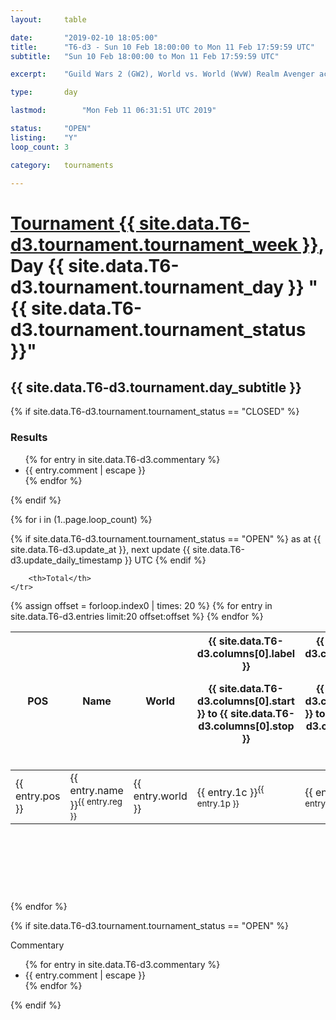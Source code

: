 ```yaml
---
layout: 	table

date: 		"2019-02-10 18:05:00"
title: 		"T6-d3 - Sun 10 Feb 18:00:00 to Mon 11 Feb 17:59:59 UTC"
subtitle: 	"Sun 10 Feb 18:00:00 to Mon 11 Feb 17:59:59 UTC"

excerpt:    "Guild Wars 2 (GW2), World vs. World (WvW) Realm Avenger achivement Tournament. \"Every Kill Counts\""

type:       day

lastmod: 		"Mon Feb 11 06:31:51 UTC 2019"

status:     "OPEN"
listing:    "Y"
loop_count: 3

category: 	tournaments

---
```

<div class="table_header">
    <h1><a href="{{ site.data.T6-d3.tournament.week_url }}">Tournament {{ site.data.T6-d3.tournament.tournament_week }}</a>, Day {{ site.data.T6-d3.tournament.tournament_day }} "{{ site.data.T6-d3.tournament.tournament_status }}"</h1>
    <h2>{{ site.data.T6-d3.tournament.day_subtitle }}</h2> 
</div>

{% if site.data.T6-d3.tournament.tournament_status == "CLOSED" %} 
<div class="commentary">
  <h3>Results</h3>
  <ul>
    {% for entry in site.data.T6-d3.commentary %}
    <li class="commentary_list">{{ entry.comment | escape }}</li>
    {% endfor %}
  </ul>
</div>
{% endif %}


{% for i in (1..page.loop_count) %}

{% if site.data.T6-d3.tournament.tournament_status == "OPEN" %} 
<span class="table_nextupdate">as at {{ site.data.T6-d3.update_at }}, next update {{ site.data.T6-d3.update_daily_timestamp }} UTC</span> 
{% endif %}

<table class="day_table">
  <colgroup>
    <col style="width:18px">
    <col style="width:55px">
    <col style="width:55px">
    <col style="width:12px">
    <col style="width:12px">
    <col style="width:12px">
    <col style="width:12px">
    <col style="width:12px">
    <col style="width:12px">
    <col style="width:12px">
    <col style="width:12px">
    <col style="width:12px">
    <col style="width:12px">
    <col style="width:12px">
    <col style="width:12px">
    <col style="width:12px">
    <col style="width:12px">
    <col style="width:12px">
    <col style="width:12px">
    <col style="width:12px">
    <col style="width:12px">
    <col style="width:12px">
    <col style="width:12px">
    <col style="width:12px">
    <col style="width:12px">
    <col style="width:12px">
    <col style="width:12px">
    <col style="width:18px">
  </colgroup>  
  <thead>
    <tr>
        <th>POS</th>
        <th class="AlignLeft">Name</th>
        <th class="AlignLeft">World</th>

<th><div class="label">{{ site.data.T6-d3.columns[0].label }}<p class="onhover">{{ site.data.T6-d3.columns[0].start }} to {{ site.data.T6-d3.columns[0].stop }}</p></div>​</th>
<th><div class="label">{{ site.data.T6-d3.columns[1].label }}<p class="onhover">{{ site.data.T6-d3.columns[1].start }} to {{ site.data.T6-d3.columns[1].stop }}</p></div>​</th>
<th><div class="label">{{ site.data.T6-d3.columns[2].label }}<p class="onhover">{{ site.data.T6-d3.columns[2].start }} to {{ site.data.T6-d3.columns[2].stop }}</p></div>​</th>
<th><div class="label">{{ site.data.T6-d3.columns[3].label }}<p class="onhover">{{ site.data.T6-d3.columns[3].start }} to {{ site.data.T6-d3.columns[3].stop }}</p></div>​</th>
<th><div class="label">{{ site.data.T6-d3.columns[4].label }}<p class="onhover">{{ site.data.T6-d3.columns[4].start }} to {{ site.data.T6-d3.columns[4].stop }}</p></div>​</th>
<th><div class="label">{{ site.data.T6-d3.columns[5].label }}<p class="onhover">{{ site.data.T6-d3.columns[5].start }} to {{ site.data.T6-d3.columns[5].stop }}</p></div>​</th>
<th><div class="label">{{ site.data.T6-d3.columns[6].label }}<p class="onhover">{{ site.data.T6-d3.columns[6].start }} to {{ site.data.T6-d3.columns[6].stop }}</p></div>​</th>
<th><div class="label">{{ site.data.T6-d3.columns[7].label }}<p class="onhover">{{ site.data.T6-d3.columns[7].start }} to {{ site.data.T6-d3.columns[7].stop }}</p></div>​</th>
<th><div class="label">{{ site.data.T6-d3.columns[8].label }}<p class="onhover">{{ site.data.T6-d3.columns[8].start }} to {{ site.data.T6-d3.columns[8].stop }}</p></div>​</th>
<th><div class="label">{{ site.data.T6-d3.columns[9].label }}<p class="onhover">{{ site.data.T6-d3.columns[9].start }} to {{ site.data.T6-d3.columns[9].stop }}</p></div>​</th>
<th><div class="label">{{ site.data.T6-d3.columns[10].label }}<p class="onhover">{{ site.data.T6-d3.columns[10].start }} to {{ site.data.T6-d3.columns[10].stop }}</p></div>​</th>

<th><div class="label">{{ site.data.T6-d3.columns[11].label }}<p class="onhover">{{ site.data.T6-d3.columns[11].start }} to {{ site.data.T6-d3.columns[11].stop }}</p></div>​</th>
<th><div class="label">{{ site.data.T6-d3.columns[12].label }}<p class="onhover">{{ site.data.T6-d3.columns[12].start }} to {{ site.data.T6-d3.columns[12].stop }}</p></div>​</th>
<th><div class="label">{{ site.data.T6-d3.columns[13].label }}<p class="onhover">{{ site.data.T6-d3.columns[13].start }} to {{ site.data.T6-d3.columns[13].stop }}</p></div>​</th>
<th><div class="label">{{ site.data.T6-d3.columns[14].label }}<p class="onhover">{{ site.data.T6-d3.columns[14].start }} to {{ site.data.T6-d3.columns[14].stop }}</p></div>​</th>
<th><div class="label">{{ site.data.T6-d3.columns[15].label }}<p class="onhover">{{ site.data.T6-d3.columns[15].start }} to {{ site.data.T6-d3.columns[15].stop }}</p></div>​</th>
<th><div class="label">{{ site.data.T6-d3.columns[16].label }}<p class="onhover">{{ site.data.T6-d3.columns[16].start }} to {{ site.data.T6-d3.columns[16].stop }}</p></div>​</th>
<th><div class="label">{{ site.data.T6-d3.columns[17].label }}<p class="onhover">{{ site.data.T6-d3.columns[17].start }} to {{ site.data.T6-d3.columns[17].stop }}</p></div>​</th>
<th><div class="label">{{ site.data.T6-d3.columns[18].label }}<p class="onhover">{{ site.data.T6-d3.columns[18].start }} to {{ site.data.T6-d3.columns[18].stop }}</p></div>​</th>
<th><div class="label">{{ site.data.T6-d3.columns[19].label }}<p class="onhover">{{ site.data.T6-d3.columns[19].start }} to {{ site.data.T6-d3.columns[19].stop }}</p></div>​</th>
<th><div class="label">{{ site.data.T6-d3.columns[20].label }}<p class="onhover">{{ site.data.T6-d3.columns[20].start }} to {{ site.data.T6-d3.columns[20].stop }}</p></div>​</th>

<th><div class="label">{{ site.data.T6-d3.columns[21].label }}<p class="onhover">{{ site.data.T6-d3.columns[21].start }} to {{ site.data.T6-d3.columns[21].stop }}</p></div>​</th>
<th><div class="label">{{ site.data.T6-d3.columns[22].label }}<p class="onhover">{{ site.data.T6-d3.columns[22].start }} to {{ site.data.T6-d3.columns[22].stop }}</p></div>​</th>
<th><div class="label">{{ site.data.T6-d3.columns[23].label }}<p class="onhover">{{ site.data.T6-d3.columns[23].start }} to {{ site.data.T6-d3.columns[23].stop }}</p></div>​</th>

        <th>Total</th>
    </tr>
  </thead>
  {% assign offset = forloop.index0 | times: 20 %}
<tbody>
{% for entry in site.data.T6-d3.entries limit:20 offset:offset %}
  <tr>
    <td class="pl{{ entry.pos }}">{{ entry.pos }}</td>
    <td class="AlignLeft">{{ entry.name }}<sup>{{ entry.reg }}</sup></td>
    <td class="AlignLeft">{{ entry.world }}</td>
    <td class="pl{{ entry.1p }}">{{ entry.1c }}<sup>{{ entry.1p }}</sup></td>
    <td class="pl{{ entry.2p }}">{{ entry.2c }}<sup>{{ entry.2p }}</sup></td>
    <td class="pl{{ entry.3p }}">{{ entry.3c }}<sup>{{ entry.3p }}</sup></td>
    <td class="pl{{ entry.4p }}">{{ entry.4c }}<sup>{{ entry.4p }}</sup></td>
    <td class="pl{{ entry.5p }}">{{ entry.5c }}<sup>{{ entry.5p }}</sup></td>
    <td class="pl{{ entry.6p }}">{{ entry.6c }}<sup>{{ entry.6p }}</sup></td>
    <td class="pl{{ entry.7p }}">{{ entry.7c }}<sup>{{ entry.7p }}</sup></td>
    <td class="pl{{ entry.8p }}">{{ entry.8c }}<sup>{{ entry.8p }}</sup></td>
    <td class="pl{{ entry.9p }}">{{ entry.9c }}<sup>{{ entry.9p }}</sup></td>
    <td class="pl{{ entry.10p }}">{{ entry.10c }}<sup>{{ entry.10p }}</sup></td>
    <td class="pl{{ entry.11p }}">{{ entry.11c }}<sup>{{ entry.11p }}</sup></td>
    <td class="pl{{ entry.12p }}">{{ entry.12c }}<sup>{{ entry.12p }}</sup></td>
    <td class="pl{{ entry.13p }}">{{ entry.13c }}<sup>{{ entry.13p }}</sup></td>
    <td class="pl{{ entry.14p }}">{{ entry.14c }}<sup>{{ entry.14p }}</sup></td>
    <td class="pl{{ entry.15p }}">{{ entry.15c }}<sup>{{ entry.15p }}</sup></td>
    <td class="pl{{ entry.16p }}">{{ entry.16c }}<sup>{{ entry.16p }}</sup></td>
    <td class="pl{{ entry.17p }}">{{ entry.17c }}<sup>{{ entry.17p }}</sup></td>
    <td class="pl{{ entry.18p }}">{{ entry.18c }}<sup>{{ entry.18p }}</sup></td>
    <td class="pl{{ entry.19p }}">{{ entry.19c }}<sup>{{ entry.19p }}</sup></td>
    <td class="pl{{ entry.20p }}">{{ entry.20c }}<sup>{{ entry.20p }}</sup></td>
    <td class="pl{{ entry.21p }}">{{ entry.21c }}<sup>{{ entry.21p }}</sup></td>
    <td class="pl{{ entry.22p }}">{{ entry.22c }}<sup>{{ entry.22p }}</sup></td>
    <td class="pl{{ entry.23p }}">{{ entry.23c }}<sup>{{ entry.23p }}</sup></td>
    <td class="pl{{ entry.24p }}">{{ entry.24c }}<sup>{{ entry.24p }}</sup></td>
    <td>{{ entry.total }}</td>
  </tr>
{% endfor %}  
</tbody>
</table>
<div class="leaderboard">
  <script async src="//pagead2.googlesyndication.com/pagead/js/adsbygoogle.js"></script>
  <!-- 728x90 -->
  <ins class="adsbygoogle"
       style="display:inline-block;width:728px;height:90px"
       data-ad-client="ca-pub-3274917281288240"
       data-ad-slot="3870538733"></ins>
  <script>
  (adsbygoogle = window.adsbygoogle || []).push({});
  </script>    
</div>
<br />
{% endfor %}

{% if site.data.T6-d3.tournament.tournament_status == "OPEN" %} 
<div class="commentary">
  <span class="commentary_title">Commentary</span>
  <ul>
    {% for entry in site.data.T6-d3.commentary %}
    <li class="commentary_list">{{ entry.comment | escape }}</li>
    {% endfor %}
  </ul>
</div>
{% endif %}


